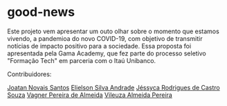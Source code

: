 # good-news
Este projeto vem apresentar um outo olhar sobre o momento que estamos vivendo, a pandemioa do novo COVID-19, com objetivo de transmitir notícias de impacto positivo para a sociedade. Essa proposta foi apresentada pela Gama Academy, que fez parte do processo seletivo "Formação Tech" em parceria com o Itaú Unibanco.

Contribuidores:

[Joatan Novais Santos](https://github.com/Joatan1989)
[Elielson Silva Andrade](https://github.com/ElielsonAndrade)
[Jéssyca Rodrigues de Castro Souza](https://github.com/JessycaCastro)
[Vagner Pereira de Almeida](https://github.com/vileuzaalmeida)
[Vileuza Almeida Pereira](https://github.com/vagneralmeida)
